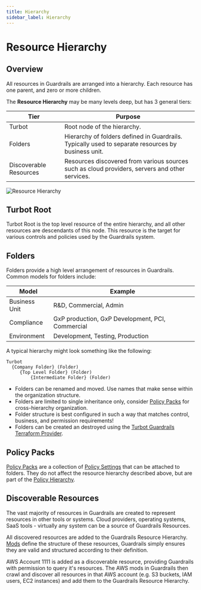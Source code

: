 ```yaml
---
title: Hierarchy
sidebar_label: Hierarchy
---
```


# Resource Hierarchy

## Overview

All resources in Guardrails are arranged into a hierarchy. Each resource has one
parent, and zero or more children.

The **Resource Hierarchy** may be many levels deep, but has 3 general tiers:

| Tier                   | Purpose                                                                                            |
| ---------------------- | ---------------------------------------------------------------------------------------------------|
| Turbot                 | Root node of the hierarchy.                                                                        |
| Folders                | Hierarchy of folders defined in Guardrails. Typically used to separate resources by business unit. |
| Discoverable Resources | Resources discovered from various sources such as cloud providers, servers and other services.     |

![Resource Hierarchy](/images/docs/guardrails/resource-hierarchy2.png)

## Turbot Root

Turbot Root is the top level resource of the entire hierarchy, and all other
resources are descendants of this node. This resource is the target for various
controls and policies used by the Guardrails system.

## Folders

Folders provide a high level arrangement of resources in Guardrails. Common models
for folders include:

| Model         | Example                                          |
| ------------- | ------------------------------------------------ |
| Business Unit | R&D, Commercial, Admin                           |
| Compliance    | GxP production, GxP Development, PCI, Commercial |
| Environment   | Development, Testing, Production                 |

A typical hierarchy might look something like the following:

```
Turbot
  {Company Folder} (Folder)
     {Top Level Folder} (Folder)
         {Intermediate Folder} (Folder)
```

- Folders can be renamed and moved. Use names that make sense within the
  organization structure.
- Folders are limited to single inheritance only, consider
  [Policy Packs](/guardrails/docs/concepts/policy-packs) for cross-hierarchy organization.
- Folder structure is best configured in such a way that matches control,
  business, and permission requirements!
- Folders can be created an destroyed using the [Turbot Guardrails Terraform
  Provider](https://registry.terraform.io/providers/turbot/turbot/latest/docs/resources/folder).

## Policy Packs

[Policy Packs](/guardrails/docs/concepts/policy-packs) are a collection of
[Policy Settings](concepts/policies/values-settings#policy-settings) that can be
attached to folders. They do not affect the resource hierarchy described above,
but are part of the [Policy Hierarchy](concepts/policies/hierarchy).

## Discoverable Resources

The vast majority of resources in Guardrails are created to represent resources in
other tools or systems. Cloud providers, operating systems, SaaS tools -
virtually any system can be a source of Guardrails Resources.

All discovered resources are added to the Guardrails Resource Hierarchy.
[Mods](https://hub.guardrails.turbot.com/#mods) define the structure of these resources, Guardrails simply ensures they
are valid and structured according to their definition.

<div className="example"> AWS Account 1111 is added as a discoverable resource,
providing Guardrails with permission to query it's resources. The AWS mods in Guardrails then
crawl and discover all resources in that AWS account (e.g. S3 buckets, IAM users, EC2
instances) and add them to the Guardrails Resource Hierarchy.
</div>
